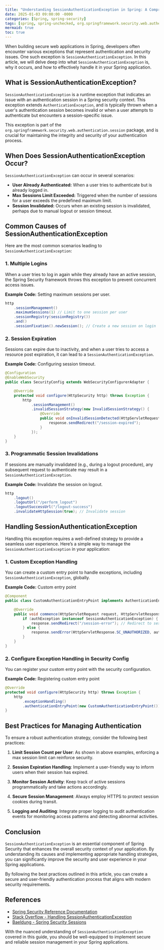 ```yaml
---
title: "Understanding SessionAuthenticationException in Spring: A Comprehensive Guide"
date: 2025-01-03 09:00:00 -0000
categories: [Spring, spring-security]
tags: [spring, spring-unchecked, org.springframework.security.web.authentication.session]
mermaid: true
toc: true
---
```



When building secure web applications in Spring, developers often encounter various exceptions that represent authentication and security issues. One such exception is `SessionAuthenticationException`. In this article, we will delve deep into what `SessionAuthenticationException` is, why it occurs, and how to effectively handle it in your Spring application.

## What is SessionAuthenticationException?

`SessionAuthenticationException` is a runtime exception that indicates an issue with an authentication session in a Spring security context. This exception extends `AuthenticationException`, and is typically thrown when a user's authentication session becomes invalid or when a user attempts to authenticate but encounters a session-specific issue.

This exception is part of the `org.springframework.security.web.authentication.session` package, and is crucial for maintaining the integrity and security of your authentication process.

## When Does SessionAuthenticationException Occur?

`SessionAuthenticationException` can occur in several scenarios:

- **User Already Authenticated:** When a user tries to authenticate but is already logged in.
- **Max Sessions Limit Exceeded:** Triggered when the number of sessions for a user exceeds the predefined maximum limit.
- **Session Invalidated:** Occurs when an existing session is invalidated, perhaps due to manual logout or session timeout.

## Common Causes of SessionAuthenticationException

Here are the most common scenarios leading to `SessionAuthenticationException`:

### 1. Multiple Logins

When a user tries to log in again while they already have an active session, the Spring Security framework throws this exception to prevent concurrent access issues.

**Example Code:** Setting maximum sessions per user.

```java
http
    .sessionManagement()
    .maximumSessions(1) // Limit to one session per user
    .sessionRegistry(sessionRegistry())
    .and()
    .sessionFixation().newSession(); // Create a new session on login
```

### 2. Session Expiration

Sessions can expire due to inactivity, and when a user tries to access a resource post expiration, it can lead to a `SessionAuthenticationException`.

**Example Code:** Configuring session timeout.

```java
@Configuration
@EnableWebSecurity
public class SecurityConfig extends WebSecurityConfigurerAdapter {

    @Override
    protected void configure(HttpSecurity http) throws Exception {
        http
            .sessionManagement()
            .invalidSessionStrategy(new InvalidSessionStrategy() {
                @Override
                public void onInvalidSessionDetected(HttpServletRequest request, HttpServletResponse response) throws IOException {
                    response.sendRedirect("/session-expired");
                }
            });
    }
}
```

### 3. Programmatic Session Invalidations

If sessions are manually invalidated (e.g., during a logout procedure), any subsequent request to authenticate may result in a `SessionAuthenticationException`.

**Example Code:** Invalidate the session on logout.

```java
http
    .logout()
    .logoutUrl("/perform_logout")
    .logoutSuccessUrl("/logout-success")
    .invalidateHttpSession(true); // Invalidate session
```

## Handling SessionAuthenticationException

Handling this exception requires a well-defined strategy to provide a seamless user experience. Here’s a simple way to manage the `SessionAuthenticationException` in your application:

### 1. Custom Exception Handling

You can create a custom entry point to handle exceptions, including `SessionAuthenticationException`, globally.

**Example Code:** Custom entry point

```java
@Component
public class CustomAuthenticationEntryPoint implements AuthenticationEntryPoint {

    @Override
    public void commence(HttpServletRequest request, HttpServletResponse response, AuthenticationException authException) throws IOException {
        if (authException instanceof SessionAuthenticationException) {
            response.sendRedirect("/session-error"); // Redirect to session error page
        } else {
            response.sendError(HttpServletResponse.SC_UNAUTHORIZED, authException.getMessage());
        }
    }
}
```

### 2. Configure Exception Handling in Security Config

You can register your custom entry point with the security configuration.

**Example Code:** Registering custom entry point

```java
@Override
protected void configure(HttpSecurity http) throws Exception {
    http
        .exceptionHandling()
        .authenticationEntryPoint(new CustomAuthenticationEntryPoint());
}
```

## Best Practices for Managing Authentication

To ensure a robust authentication strategy, consider the following best practices:

1. **Limit Session Count per User**: As shown in above examples, enforcing a max session limit can reinforce security.

2. **Session Expiration Handling**: Implement a user-friendly way to inform users when their session has expired.

3. **Monitor Session Activity**: Keep track of active sessions programmatically and take actions accordingly.

4. **Secure Session Management**: Always employ HTTPS to protect session cookies during transit.

5. **Logging and Auditing**: Integrate proper logging to audit authentication events for monitoring access patterns and detecting abnormal activities.

## Conclusion

`SessionAuthenticationException` is an essential component of Spring Security that enhances the overall security context of your application. By understanding its causes and implementing appropriate handling strategies, you can significantly improve the security and user experience in your Spring applications.

By following the best practices outlined in this article, you can create a secure and user-friendly authentication process that aligns with modern security requirements.

## References

- [Spring Security Reference Documentation](https://docs.spring.io/spring-security/site/docs/current/reference/html5/)
- [Stack Overflow - Handling SessionAuthenticationException](https://stackoverflow.com/questions/tagged/spring-security)
- [Baeldung - Spring Security Sessions](https://www.baeldung.com/spring-security-session-management)

With the nuanced understanding of `SessionAuthenticationException` covered in this guide, you should be well-equipped to implement secure and reliable session management in your Spring applications.
